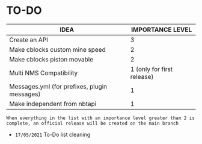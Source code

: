 # TO-DO

| IDEA | IMPORTANCE LEVEL |
|------|-----|
| Create an API | 3 |
| Make cblocks custom mine speed | 2 |
| Make cblocks piston movable | 2 |
| Multi NMS Compatibility | 1 (only for first release) |
| Messages.yml (for prefixes, plugin messages) | 1 |
| Make independent from nbtapi | 1 |

`When everything in the list with an importance level greater than 2 is complete, an official release will be created on the main branch`
 + `17/05/2021` To-Do list cleaning
